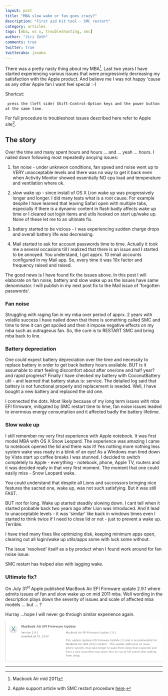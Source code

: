 ```yaml
---
layout: post
title: "MBA slow wake or fan goes crazy?"
description: "First aid kit tool - SMC restart"
category: articles
tags: [mba, os x, troubleshooting, smc]
author: "Jiri Zoth"
comments: true
twitter: true
twitteraka: jzoaka
---
```


There was a pretty nasty thing about my MBA[^1]. Last two years I have started experiencing various issues that were progressively decreasing my satisfaction with the Apple product. And believe me I was not happy 'cause as any other Apple fan I want feel special :-)


Shortcut:

```
 press the (left side) Shift-Control-Option keys and the power button at the same time.
```
For full procedure to troubleshoot issues described here refer to Apple site[^2].

## The story
Over the time and many spent hours and hours ... and ... yeah ... hours. I nailed down following most repeatedly anoying issues:

1. fan noise - under unknwon conditions, fan speed and noise went up to VERY unacceptable levels and there was no way to get it back even when Activity Monitor showed essentially NO cpu load and temperature and ventilation where ok.
2. slow wake up - since install of OS X Lion wake up was progressively longer and longer. I did many tests what is a root cause. For example despite I have learned that leaving Safari open with multiple tabs, especially if there is a dynamic content in flash badly affects wake up time or I cleared out login items and utils hooked on start up/wake up. None of these let me to an ultimate fix.
3. battery started to be vicious - I was experiencing sudden charge drops and overall battery life was decreasing.

4. Mail started to ask for account passwords time to time. Actually it took me a several occasions till I realized that there is an issue and I started to be annoyed. You understand, I got apprx. 10 email accounts configured in my Mail app. So, every time it was 10x factor and frequency raised and raised.

The good news is I have found fix the issues above. In this post I will elaborate on fan noise, battery and slow wake up as the issues have same denominator.     I will publish in my next post fix to the Mail issue of 'forgotten passwords'.

### Fan noise
Struggling with raging fan in my mba over period of apprx. 2 years with volatile success I have nailed down that there is something called SMC and time to time it can get spoiled and then it impose negative effects on my mba such as outrageous fan. So, the cure is to RESTART SMC and bring mba back to line.

### Battery depreciation
One could expect battery depreciation over the time and necessity to replace battery in order to get back battery hours available. BUT is it assumable to start feeling discomfort about after one/one and half year? and rapid progress?
Finally I have checked my battery with CoconutBattery util - and learned that battery status is: service. The detailed log said that battery is not functional properly and replacement is needed. Well, I have bought a new battery and replaced the old one.

I connected the dots. Most likely because of my long term issues with mba EFI firmware, mitigated by SMC restart time to time, fan noise issues leaded to enormous energy consumption and it affected badly the battery lifetime.

### Slow wake up
I still remember my very first experience with Apple notebook. It was first model MBA with OS X Snow Leopard. The experience was amazing I came to notebook opened the lid and there was it! Yes nothing more nothing less system wake was ready in a blink of an eye! As a Windows man tired down by Vista start up coffee breaks I was stunned. I decided to switch completely to Apple - everything - notebook, phone, Apple TV, routers and it was decided really in that very first moment. The moment that one could easily miss - Snow Leopard wake.

You could understand that despite all Lions and successors bringing nice features the sacred one, wake up, was not such satisfying. But it was still FAST.

BUT not for long. Wake up started steadily slowing down. I cant tell when it started probable back two years ago after Lion was introduced. And it lead to unacceptable levels - it was 'similar' like back in windows times even I started to think twice if I need to close lid or not - just to prevent a wake up. Terrible.

I have tried many fixes like optimizing disk, keeping minimum apps open, clearing out all login/wake up utils/apps some with luck some without.

The issue 'resolved' itself as a by product when I found work around for fan noise issue.

SMC restart has helped also with lagging wake.


### Ultimate fix?
On July 31<sup>st</sup> Apple published MacBook Air EFI Firmware update 2.9.1 where admits issues of fan and slow wake up on mid 2011 mba. Well wording in the description plays down the severity of issues and scale of affected mba models ... but ... ?

Hurray ...hope I will never go through similar experience again.

![My helpful screenshot](/assets/2014/EFI-update.png)
_____

[^1]:Macbook Air mid 2011
[^2]:Apple support article with SMC restart procedure [here](http://support.apple.com/kb/HT3964?viewlocale=en_US&locale=en_US).
